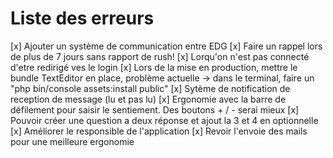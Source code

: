 # Liste des erreurs

[x] Ajouter un système de communication entre EDG
[x] Faire un rappel lors de plus de 7 jours sans rapport de rush!
[x] Lorqu'on n'est pas connecté d'etre redirigé ves le login
[x] Lors de la mise en production, mettre le bundle TextEditor en place, problème actuelle -> dans le terminal, faire un "php bin/console assets:install public"
[x] Sytème de notification de reception de message (lu et pas lu)
[x] Ergonomie avec la barre de défilement pour saisir le sentiement. Des boutons + / - serai mieux
[x] Pouvoir créer une question a deux réponse et ajout la 3 et 4 en optionnelle
[x] Améliorer le responsible de l'application
[x] Revoir l'envoie des mails pour une meilleure ergonomie
  

